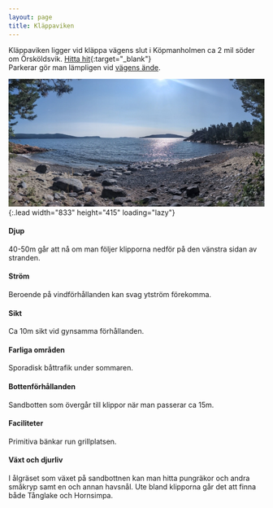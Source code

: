 ```yaml
---
layout: page
title: Kläppaviken
---
```


Kläppaviken ligger vid kläppa vägens slut i Köpmanholmen ca 2 mil söder om Örsköldsvik.
[Hitta hit](https://www.google.com/maps/dir/?api=1&origin=Current+Location&destination=63.16400,18.60788){:target="_blank"}  
Parkerar gör man lämpligen vid [vägens ände](https://www.google.com/maps/dir/?api=1&origin=Current+Location&destination=63.16535,18.60302).

![image](/assets/img/dykplatser/klappa.jpg){:.lead width="833" height="415" loading="lazy"}

#### Djup

40-50m går att nå om man följer klipporna nedför på den vänstra sidan av stranden.

#### Ström

Beroende på vindförhållanden kan svag ytström förekomma.

#### Sikt

Ca 10m sikt vid gynsamma förhållanden.

#### Farliga områden

Sporadisk båttrafik under sommaren.

#### Bottenförhållanden

Sandbotten som övergår till klippor när man passerar ca 15m.

#### Faciliteter

Primitiva bänkar run grillplatsen.

#### Växt och djurliv

I ålgräset som växet på sandbottnen kan man hitta pungräkor och andra småkryp samt en och annan havsnål. Ute bland klipporna går det att finna både Tånglake och Hornsimpa.
